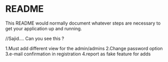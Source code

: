 # README #

This README would normally document whatever steps are necessary to get your application up and running.

//Sajid.... Can you see this ?

1.Must add different view for the admin/admins
2.Change password option
3.e-mail confirmation in registration
4.report as fake feature for adds